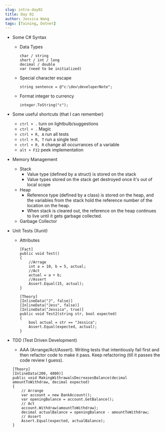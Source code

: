 ```yaml
---
slug: intro-day02
title: Day 02
author: Jessica Wang
tags: [Taining, Dotnet]
---
```



- Some C# Syntax
    - Data Types
        ```
        char / string 
        short / int / long 
        decimal / double
        var (need to be initialized)
        ```
    - Special character escape
        ```
        string sentence = @"c:\dev\developerNote";
        ```
    - Format integer to currency
        ```
        integer.ToString("c");
        ```

- Some useful shortcuts (that I can remember)
    - ```ctrl + .```  turn on lightbulb/suggestions
    - ```ctrl + .```  Magic 
    - ```ctrl + R, A```   run all tests
    - ```ctrl + R, T```   run a single test
    - ```ctrl + R, R```  change all occurrances of a variable
    - ```alt + F12```   peek implementation

- Memory Management
    - Stack
        - Value type (defined by a struct) is stored on the stack
        - Value types stored on the stack get destroyed once it's out of local scope
    - Heap
        - Reference type (defined by a class) is stored on the heap, and the variables from the stack hold the reference number of the location on the heap.
        - When stack is cleared out, the reference on the heap continues to live until it gets garbage collected.
    - Garbage Collector

- Unit Tests (Xunit)
    - Attributes
        ```
        [Fact]
        public void Test()
        {
            //Arrage
            int a = 10, b = 5, actual;
            //Act
            actual = a + b;
            //Assert
            Assert.Equal(15, actual);    
        }
        ```
        ```
        [Theory]
        [InlineData("J", false)]
        [InlineData("Jess", false)]
        [InlineData("Jessica", true)] 
        public void Test2(string str, bool expected)
        {
            bool actual = str == "Jessica";
            Assert.Equal(expected, actual);
        }
        ```
        
- TDD (Test Driven Development)
    - AAA (Arrange/Act/Assert). Writing tests that intentiously fail first and then refactor code to make it pass. Keep refactoring (till it passes the code review I guess).
    ```
    [Theory]
    [InlineData(200, 4800)]
    public void MakingWithrawalsDecreasesBalance(decimal amountToWithdraw, decimal expected)
    {
        // Arrange
        var account = new BankAccount();
        var openingBalance = account.GetBalance();
        // Act
        account.Withdraw(amountToWithdraw);
        decimal actualBalance = openingBalance - amountToWithdraw;
        // Assert
        Assert.Equal(expected, actualBalance);
    }
    ```